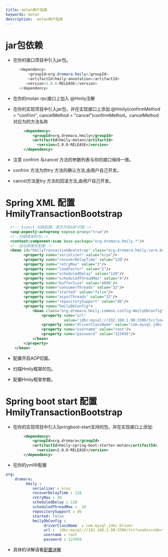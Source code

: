 ```yaml
---
title: motan用户指南
keywords: motan
description:  motan用户指南
---
```



# jar包依赖

*  在你的接口项目中引入jar包。
```java
      <dependency>
          <groupId>org.dromara.hmily</groupId>
          <artifactId>hmily-annotation</artifactId>
         <version>2.0.0-RELEASE</version>
      </dependency>
```
* 在你的motan rpc接口上加入 @Hmily注解


* 在你的实现项目中引入jar包，并在实现接口上添加:@Hmily(confirmMethod = "confrim", cancelMethod = "cancel")confirmMethod，cancelMethod对应为的方法名称

```xml
        <dependency>
            <groupId>org.dromara.hmily</groupId>
            <artifactId>hmily-motan</artifactId>
              <version>2.0.0-RELEASE</version>
        </dependency>
```

* 注意 confrim 与cancel 方法的参数列表与你的接口保持一致。

* confrim 方法为你try 方法的确认方法,由用户自己开发。

* cancel方法是try 方法的回滚方法,由用户自己开发。


# Spring XML 配置 HmilyTransactionBootstrap

```xml
  <!-- Aspect 切面配置，是否开启AOP切面-->
  <aop:aspectj-autoproxy expose-proxy="true"/>
  <!--扫描框架的包-->
  <context:component-scan base-package="org.dromara.hmily.*"/>
  <!--启动类属性配置-->
  <bean id="hmilyTransactionBootstrap" class="org.dromara.hmily.core.bootstrap.HmilyTransactionBootstrap">
        <property name="serializer" value="kryo"/>
        <property name="recoverDelayTime" value="120"/>
        <property name="retryMax" value="3"/>
        <property name="loadFactor" value="2"/>
        <property name="scheduledDelay" value="120"/>
        <property name="scheduledThreadMax" value="4"/>
        <property name="bufferSize" value="4096"/>
        <property name="consumerThreads" value="32"/>
        <property name="started" value="false"/>
        <property name="asyncThreads" value="32"/>
        <property name="repositorySupport" value="db"/>
        <property name="hmilyDbConfig">
            <bean class="org.dromara.hmily.common.config.HmilyDbConfig">
                <property name="url"
                          value="jdbc:mysql://192.168.1.98:3306/tcc?useUnicode=true&amp;characterEncoding=utf8"/>
                <property name="driverClassName" value="com.mysql.jdbc.Driver"/>
                <property name="username" value="root"/>
                <property name="password" value="123456"/>
            </bean>
        </property>
    </bean>
  ```  
* 配置开启AOP切面。

* 扫描Hmily框架的包。

* 配置Hmiiy框架参数。
     
# Spring boot start 配置 HmilyTransactionBootstrap

* 在你的实现项目中引入Springboot-start支持的包，并在实现接口上添加:
```xml
        <dependency>
            <groupId>org.dromara</groupId>
            <artifactId>hmily-spring-boot-starter-motan</artifactId>
              <version>2.0.0-RELEASE</version>
        </dependency>
```

* 在你的yml中配置

```yml
org:
    dromara:
         hmily :
            serializer : kryo
            recoverDelayTime : 128
            retryMax : 30
            scheduledDelay : 128
            scheduledThreadMax :  10
            repositorySupport : db
            started: false
            hmilyDbConfig :
                 driverClassName  : com.mysql.jdbc.Driver
                 url :  jdbc:mysql://192.168.1.98:3306/tcc?useUnicode=true&amp;characterEncoding=utf8
                 username : root
                 password : 123456

```
* 具体的详解请看[配置详解](configuration.md)